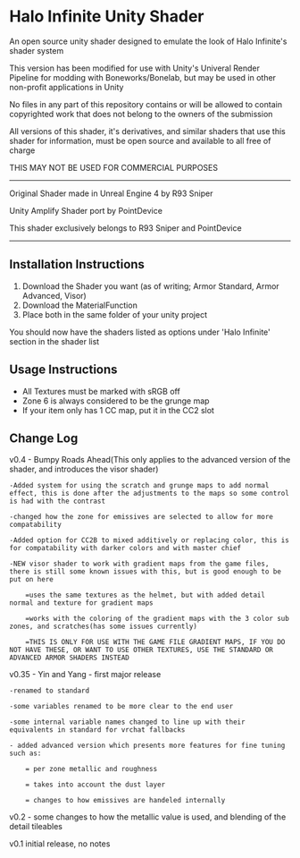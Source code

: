 # Halo Infinite Unity Shader
An open source unity shader designed to emulate the look of Halo Infinite's shader system

This version has been modified for use with Unity's Univeral Render Pipeline for modding with Boneworks/Bonelab, but may be used in other non-profit applications in Unity

No files in any part of this repository contains or will be allowed to contain copyrighted work that does not belong to the owners of the submission

All versions of this shader, it's derivatives, and similar shaders that use this shader for information, must be open source and available to all free of charge

THIS MAY NOT BE USED FOR COMMERCIAL PURPOSES

----------------------------------------------------------------------------------------------

Original Shader made in Unreal Engine 4 by R93 Sniper

Unity Amplify Shader port by PointDevice

This shader exclusively belongs to R93 Sniper and PointDevice

----------------------------------------------------------------------------------------------







Installation Instructions
----------------------------------------------------------------------------------------------
1. Download the Shader you want (as of writing; Armor Standard, Armor Advanced, Visor)
2. Download the MaterialFunction
3. Place both in the same folder of your unity project

You should now have the shaders listed as options under 'Halo Infinite' section in the shader list


Usage Instructions
----------------------------------------------------------------------------------------------
- All Textures must be marked with sRGB off
- Zone 6 is always considered to be the grunge map
- If your item only has 1 CC map, put it in the CC2 slot

Change Log
----------------------------------------------------------------------------------------------
v0.4 - Bumpy Roads Ahead(This only applies to the advanced version of the shader, and introduces the visor shader)
	
	-Added system for using the scratch and grunge maps to add normal effect, this is done after the adjustments to the maps so some control is had with the contrast
	
	-changed how the zone for emissives are selected to allow for more compatability
	
	-Added option for CC2B to mixed additively or replacing color, this is for compatability with darker colors and with master chief
	
	-NEW visor shader to work with gradient maps from the game files, there is still some known issues with this, but is good enough to be put on here 
		
		=uses the same textures as the helmet, but with added detail normal and texture for gradient maps
		
		=works with the coloring of the gradient maps with the 3 color sub zones, and scratches(has some issues currently)
		
		=THIS IS ONLY FOR USE WITH THE GAME FILE GRADIENT MAPS, IF YOU DO NOT HAVE THESE, OR WANT TO USE OTHER TEXTURES, USE THE STANDARD OR ADVANCED ARMOR SHADERS INSTEAD

v0.35 - Yin and Yang - first major release 

	-renamed to standard 
	
	-some variables renamed to be more clear to the end user 
	
	-some internal variable names changed to line up with their equivalents in standard for vrchat fallbacks
	
	- added advanced version which presents more features for fine tuning such as:
	
		= per zone metallic and roughness
		
		= takes into account the dust layer 
		
		= changes to how emissives are handeled internally 

v0.2 - some changes to how the metallic value is used, and blending of the detail tileables

v0.1 initial release, no notes 
